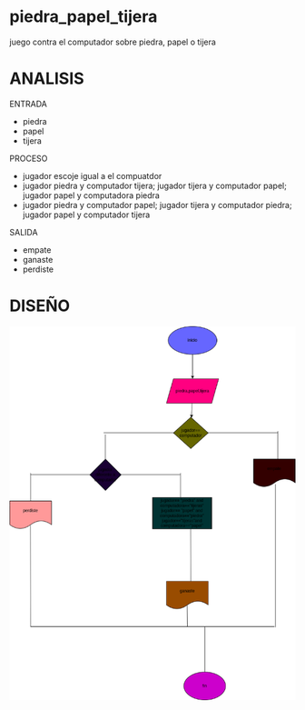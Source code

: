 # piedra_papel_tijera
juego contra el computador sobre piedra, papel o tijera

# ANALISIS
ENTRADA
- piedra
- papel
- tijera

PROCESO
- jugador escoje igual a el compuatdor
- jugador piedra y computador tijera; jugador tijera y computador papel; jugador papel y computadora piedra
- jugador piedra y computador papel; jugador tijera y computador piedra; jugador papel y computador tijera

SALIDA
- empate
- ganaste 
- perdiste 

# DISEÑO
![Diagrama de flujo](diagrama.png "diagrama de flujo")

